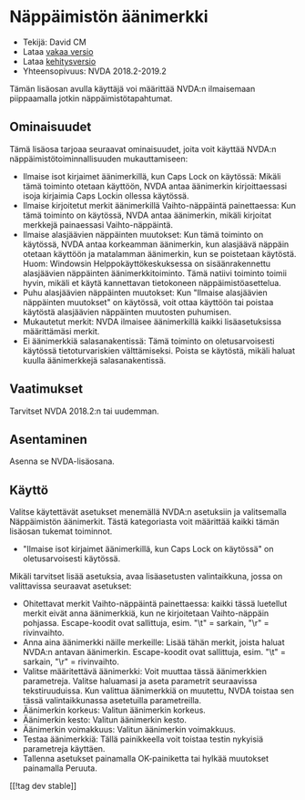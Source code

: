 # Näppäimistön äänimerkki #

* Tekijä: David CM
* Lataa [vakaa versio][1]
* Lataa [kehitysversio][2]
* Yhteensopivuus: NVDA 2018.2-2019.2

Tämän lisäosan avulla käyttäjä voi määrittää NVDA:n ilmaisemaan piippaamalla
jotkin näppäimistötapahtumat.

## Ominaisuudet

Tämä lisäosa tarjoaa seuraavat ominaisuudet, joita voit käyttää NVDA:n
näppäimistötoiminnallisuuden mukauttamiseen:

* Ilmaise isot kirjaimet äänimerkillä, kun Caps Lock on käytössä: Mikäli
  tämä toiminto otetaan käyttöön, NVDA antaa äänimerkin kirjoittaessasi
  isoja kirjaimia Caps Lockin ollessa käytössä.
* Ilmaise kirjoitetut merkit äänimerkillä Vaihto-näppäintä painettaessa: Kun
  tämä toiminto on käytössä, NVDA antaa äänimerkin, mikäli kirjoitat
  merkkejä painaessasi Vaihto-näppäintä.
* Ilmaise alasjäävien näppäinten muutokset: Kun tämä toiminto on käytössä,
  NVDA antaa korkeamman äänimerkin, kun alasjäävä näppäin otetaan käyttöön
  ja matalamman äänimerkin, kun se poistetaan käytöstä. Huom: Windowsin
  Helppokäyttökeskuksessa  on sisäänrakennettu alasjäävien näppäinten
  äänimerkkitoiminto. Tämä natiivi toiminto toimii hyvin, mikäli et käytä
  kannettavan tietokoneen näppäimistöasettelua.
* Puhu alasjäävien näppäinten muutokset: Kun "Ilmaise alasjäävien näppäinten
  muutokset" on käytössä, voit ottaa käyttöön tai poistaa käytöstä
  alasjäävien näppäinten muutosten puhumisen.
* Mukautetut merkit: NVDA ilmaisee äänimerkillä kaikki lisäasetuksissa
  määrittämäsi merkit.
* Ei äänimerkkiä salasanakentissä: Tämä toiminto on oletusarvoisesti
  käytössä tietoturvariskien välttämiseksi. Poista se käytöstä, mikäli
  haluat kuulla äänimerkkejä salasanakentissä.

## Vaatimukset

Tarvitset NVDA 2018.2:n tai uudemman.

## Asentaminen

Asenna se NVDA-lisäosana.

## Käyttö

Valitse käytettävät asetukset menemällä NVDA:n asetuksiin ja valitsemalla Näppäimistön äänimerkit. Tästä kategoriasta voit määrittää kaikki tämän lisäosan tukemat toiminnot.

* "Ilmaise isot kirjaimet äänimerkillä, kun Caps Lock on käytössä" on
  oletusarvoisesti käytössä.

Mikäli tarvitset lisää asetuksia, avaa lisäasetusten valintaikkuna, jossa on
valittavissa seuraavat asetukset:

* Ohitettavat merkit Vaihto-näppäintä painettaessa: kaikki tässä luetellut
  merkit eivät anna äänimerkkiä, kun ne kirjoitetaan Vaihto-näppäin
  pohjassa. Escape-koodit ovat sallittuja, esim. "\t" = sarkain, "\r" =
  rivinvaihto.
* Anna aina äänimerkki näille merkeille: Lisää tähän merkit, joista haluat
  NVDA:n antavan äänimerkin. Escape-koodit ovat sallittuja, esim. "\t" =
  sarkain, "\r" = rivinvaihto.
* Valitse määritettävä äänimerkki: Voit muuttaa tässä äänimerkkien
  parametreja. Valitse haluamasi ja aseta parametrit seuraavissa
  tekstiruuduissa. Kun valittua äänimerkkiä on muutettu, NVDA toistaa sen
  tässä valintaikkunassa asetetuilla parametreilla.
* Äänimerkin korkeus: Valitun äänimerkin korkeus.
* Äänimerkin kesto: Valitun äänimerkin kesto.
* Äänimerkin voimakkuus: Valitun äänimerkin voimakkuus.
* Testaa äänimerkkiä: Tällä painikkeella voit toistaa testin nykyisiä
  parametreja käyttäen.
* Tallenna asetukset painamalla OK-painiketta tai hylkää muutokset
  painamalla Peruuta.

[[!tag dev stable]]

[1]: https://addons.nvda-project.org/files/get.php?file=beepkeyboard

[2]: https://addons.nvda-project.org/files/get.php?file=beepkeyboard
